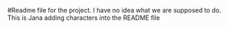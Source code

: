 
#Readme file for the project.
I have no idea what we are supposed to do.
This is Jana adding characters into the README file
